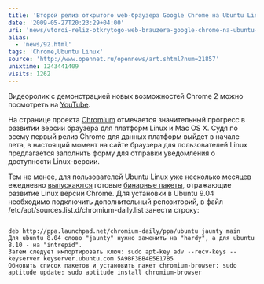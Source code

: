```yaml
---
title: 'Второй релиз открытого web-браузера Google Chrome на Ubuntu Linux'
date: '2009-05-27T20:23:29+04:00'
uri: 'news/vtoroi-reliz-otkrytogo-web-brauzera-google-chrome-na-ubuntu-linux'
alias: 
  - 'news/92.html'
tags: 'Chrome,Ubuntu Linux'
source: 'http://www.opennet.ru/opennews/art.shtml?num=21857'
unixtime: 1243441409
visits: 1262
---
```

Видеоролик с демонстрацией новых возможностей Chrome 2 можно посмотреть на [YouTube](http://www.youtube.com/watch?v=rubd9bqjS64).

На странице проекта [Chromium](http://code.google.com/p/chromium/) отмечается значительный прогресс в развитии версии браузера для платформ Linux и Mac OS X. Судя по всему первый релиз Chrome для данных платформ выйдет в начале лета, в настоящий момент на сайте браузера для пользователей Linux предлагается заполнить форму для отправки уведомления о доступности Linux-версии.

Тем не менее, для пользователей Ubuntu Linux уже несколько месяцев ежедневно [выпускаются](https://launchpad.net/%7Echromium-daily/+archive/ppa) готовые [бинарные пакеты](http://build.chromium.org/buildbot/snapshots/chromium-rel-linux/), отражающие развитие Linux версии Chrome. Для установки в Ubuntu 9.04 необходимо подключить дополнительный репозиторий, в файл /etc/apt/sources.list.d/chromium-daily.list занести строку:

```

deb http://ppa.launchpad.net/chromium-daily/ppa/ubuntu jaunty main
Для ubuntu 8.04 слово "jaunty" нужно заменить на "hardy", а для ubuntu 8.10 - на "intrepid".
Затем следует импортировать ключ: sudo apt-key adv --recv-keys --keyserver keyserver.ubuntu.com 5A9BF3BB4E5E17B5
Обновить список пакетов и установить пакет chromium-browser: sudo aptitude update; sudo aptitude install chromium-browser
```
